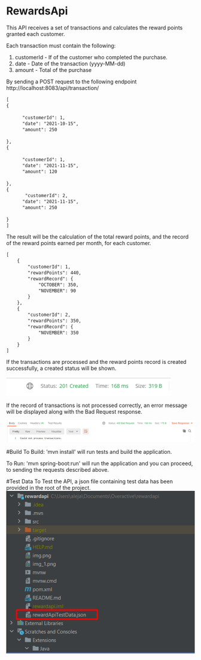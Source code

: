# RewardsApi

This API receives a set of transactions and calculates the reward points granted
each customer.

Each transaction must contain the following:
1. customerId - If of the customer who completed the purchase.
2. date - Date of the transaction (yyyy-MM-dd)
3. amount - Total of the purchase

By sending a POST request to the following endpoint
http://localhost:8083/api/transaction/
```
[
{
    
      "customerId": 1,
      "date": "2021-10-15",
      "amount": 250

},
{
    
      "customerId": 1,
      "date": "2021-11-15",
      "amount": 120

},
{
       "customerId": 2,
      "date": "2021-11-15",
      "amount": 250

}
]
```
The result will be the calculation of the total reward points,
and the record of the reward points earned per month, for each customer.

```
[
    {
        "customerId": 1,
        "rewardPoints": 440,
        "rewardRecord": {
            "OCTOBER": 350,
            "NOVEMBER": 90
        }
    },
    {
        "customerId": 2,
        "rewardPoints": 350,
        "rewardRecord": {
            "NOVEMBER": 350
        }
    }
]
```
If the transactions are processed and the reward points record is created successfully,
a created status will be shown.

![img.png](img.png)

If the record of transactions is not processed correctly, an error message will be displayed
along with the Bad Request response.

![img_1.png](img_1.png)


#Build
To Build:
'mvn install' will run tests and build the application.

To Run:
'mvn spring-boot:run' will run the application and you can proceed,
to sending the requests described above.

#Test Data
To Test the API, a json file containing test data has been provided in the root of the project.
![img_2.png](img_2.png)